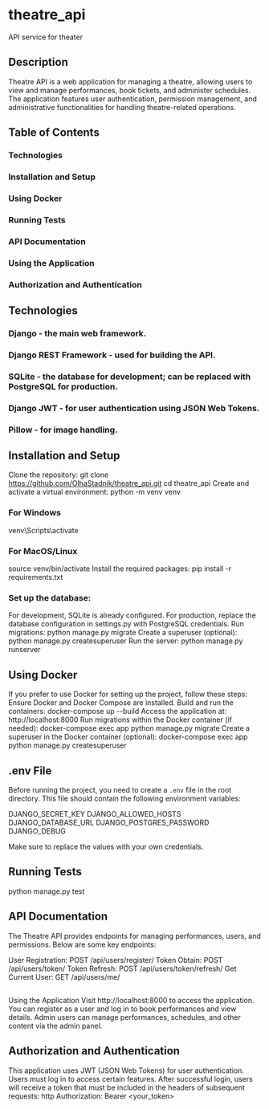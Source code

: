 # theatre_api
API service for theater

## Description

Theatre API is a web application for managing a theatre, allowing users to view and manage performances, book tickets, and administer schedules. The application features user authentication, permission management, and administrative functionalities for handling theatre-related operations.

## Table of Contents

### Technologies
### Installation and Setup
### Using Docker
### Running Tests
### API Documentation
### Using the Application
### Authorization and Authentication
## Technologies
### Django - the main web framework.
### Django REST Framework - used for building the API.
### SQLite - the database for development; can be replaced with PostgreSQL for production.
### Django JWT - for user authentication using JSON Web Tokens.
### Pillow - for image handling.

## Installation and Setup
Clone the repository:
git clone https://github.com/OlhaStadnik/theatre_api.git
cd theatre_api
Create and activate a virtual environment:
python -m venv venv
### For Windows
venv\Scripts\activate
### For MacOS/Linux
source venv/bin/activate
Install the required packages:
pip install -r requirements.txt
### Set up the database:
For development, SQLite is already configured.
For production, replace the database configuration in settings.py with PostgreSQL credentials.
Run migrations:
python manage.py migrate
Create a superuser (optional):
python manage.py createsuperuser
Run the server:
python manage.py runserver

## Using Docker
If you prefer to use Docker for setting up the project, follow these steps:
Ensure Docker and Docker Compose are installed.
Build and run the containers:
docker-compose up --build
Access the application at:
http://localhost:8000
Run migrations within the Docker container (if needed):
docker-compose exec app python manage.py migrate
Create a superuser in the Docker container (optional):
docker-compose exec app python manage.py createsuperuser

## .env File

Before running the project, you need to create a `.env` file in the root directory.
This file should contain the following environment variables:

DJANGO_SECRET_KEY
DJANGO_ALLOWED_HOSTS
DJANGO_DATABASE_URL
DJANGO_POSTGRES_PASSWORD
DJANGO_DEBUG

Make sure to replace the values with your own credentials.

## Running Tests
python manage.py test

## API Documentation
The Theatre API provides endpoints for managing performances, users, and permissions. Below are some key endpoints:

User Registration: POST /api/users/register/
Token Obtain: POST /api/users/token/
Token Refresh: POST /api/users/token/refresh/
Get Current User: GET /api/users/me/

##
Using the Application
Visit http://localhost:8000 to access the application.
You can register as a user and log in to book performances and view details.
Admin users can manage performances, schedules, and other content via the admin panel.

## Authorization and Authentication
This application uses JWT (JSON Web Tokens) for user authentication. Users must log in to access certain features. After successful login, users will receive a token that must be included in the headers of subsequent requests:
http
Authorization: Bearer <your_token>

